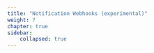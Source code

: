 ```yaml
---
title: "Notification Webhooks (experimental)"
weight: 7
chapter: true
sidebar:
    collapsed: true
---
```

